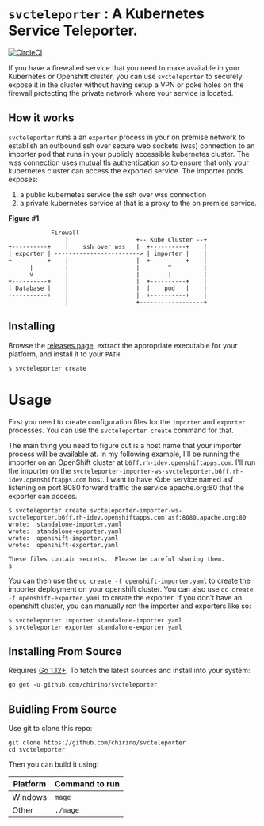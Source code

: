 # `svcteleporter` : A Kubernetes Service Teleporter.

[![CircleCI](https://circleci.com/gh/chirino/svcteleporter.svg?style=svg)](https://circleci.com/gh/chirino/svcteleporter)

If you have a firewalled service that you need to make available in your Kubernetes or Openshift cluster, you can use `svcteleporter` to securely expose it in the cluster without having setup a VPN or poke holes on the firewall protecting the private network where your service is located.   

## How it works

`svcteleporter` runs a an `exporter` process in your on premise network to establish an outbound ssh over secure web sockets (wss) connection to an importer pod that runs in your publicly accessible kubernetes cluster.  The wss connection uses mutual tls authentication so to ensure that only your kubernetes cluster can access the exported service.  The importer pods exposes:

1. a public kubernetes service the ssh over wss connection
2. a private kubernetes service at that is a proxy to the on premise service.

**Figure #1**

                Firewall
                    |                   +-- Kube Cluster --+
    +----------+    |    ssh over wss   |  +----------+    |
    | exporter | ------------------------> | importer |    |
    +----------+    |                   |  +----------+    |
          |         |                   |        ^         |
          v         |                   |        |         |
    +----------+    |                   |  +----------+    |
    | Database |    |                   |  |    pod   |    |
    +----------+    |                   |  +----------+    |
                    |                   +------------------+


## Installing

Browse the [releases page](https://github.com/chirino/svcteleporter/releases), extract the appropriate executable
for your platform, and install it to your `PATH`.

    $ svcteleporter create 

# Usage

First you need to create configuration files for the `importer` and `exporter` processes.  You can use the `svcteleporter create` command for that.  

The main thing you need to figure out is a host name that your importer process will be available at.  In my following example, I'll be running the importer on an OpenShift cluster at `b6ff.rh-idev.openshiftapps.com`. I'll run the importer on the `svcteleporter-importer-ws-svcteleporter.b6ff.rh-idev.openshiftapps.com` host.  I want to have Kube service named asf listening on port 8080 forward traffic the service apache.org:80 that the exporter can access.

    $ svcteleporter create svcteleporter-importer-ws-svcteleporter.b6ff.rh-idev.openshiftapps.com asf:8080,apache.org:80
    wrote:  standalone-importer.yaml
    wrote:  standalone-exporter.yaml
    wrote:  openshift-importer.yaml
    wrote:  openshift-exporter.yaml
      
    These files contain secrets.  Please be careful sharing them.
    $  

You can then use the `oc create -f openshift-importer.yaml` to create the importer deployment on your openshift cluster.  You can also use `oc create -f openshift-exporter.yaml` to create the exporter.  If you don't have an openshift cluster, you can manually ron the importer and exporters like so:
    
    $ svcteleporter importer standalone-importer.yaml
    $ svcteleporter exporter standalone-exporter.yaml

## Installing From Source

Requires [Go 1.12+](https://golang.org/dl/).  To fetch the latest sources and install into your system:

    go get -u github.com/chirino/svcteleporter

## Buidling From Source

Use git to clone this repo:

    git clone https://github.com/chirino/svcteleporter
    cd svcteleporter

Then you can build it using:

| Platform | Command to run |
| -------- | -------------- |
| Windows  | `mage`         |
| Other    | `./mage`       |
